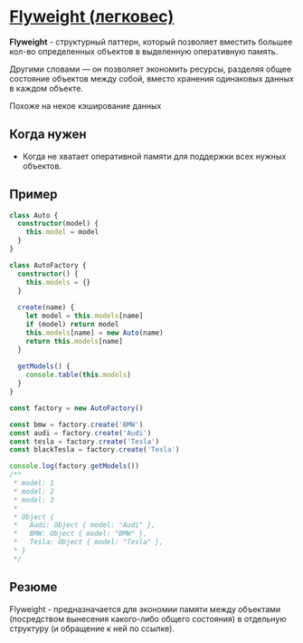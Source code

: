 # [Flyweight (легковес)](https://www.youtube.com/watch?v=hlxRecs_r3Y&list=PLNkWIWHIRwMGzgvuPRFkDrpAygvdKJIE4&index=13&ab_channel=webDev)

**Flyweight** - структурный паттерн, который позволяет вместить большее кол-во определенных объектов в выделенную
оперативную память.

Другими словами — он позволяет экономить ресурсы, разделяя общее состояние объектов между собой, вместо 
хранения одинаковых данных в каждом объекте.

Похоже на некое кэширование данных

## Когда нужен

- Когда не хватает оперативной памяти для поддержки всех нужных объектов.

## Пример

```typescript
class Auto {
  constructor(model) {
    this.model = model
  }
}

class AutoFactory {
  constructor() {
    this.models = {}
  }
  
  create(name) {
    let model = this.models[name]
    if (model) return model
    this.models[name] = new Auto(name)
    return this.models[name]
  }
  
  getModels() {
    console.table(this.models)
  }
}

const factory = new AutoFactory()

const bmw = factory.create('BMW')
const audi = factory.create('Audi')
const tesla = factory.create('Tesla')
const blackTesla = factory.create('Tesla')

console.log(factory.getModels())
/**
 * model: 1
 * model: 2
 * model: 3
 * 
 * Object {
 *   Audi: Object { model: "Audi" },
 *   BMW: Object { model: "BMW" },
 *   Tesla: Object { model: "Tesla" },
 * }
 */
```

## Резюме

Flyweight - предназначается для экономии памяти между объектами (посредством вынесения какого-либо общего состояния) в 
отдельную структуру (и обращение к ней по ссылке).
